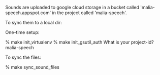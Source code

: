 Sounds are uploaded to google cloud storage in a bucket called
'malia-speech.appspot.com' in the project called 'malia-speech'.

To sync them to a local dir:

One-time setup:

% make init_virtualenv
% make init_gsutil_auth
What is your project-id? malia-speech

To sync the files:

% make sync_sound_files
